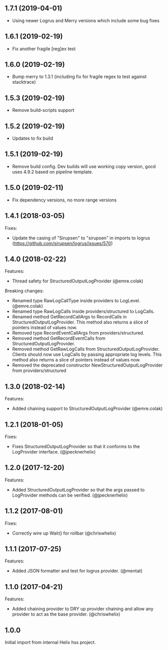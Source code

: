 ## 1.7.1 (2019-04-01)
- Using newer Logrus and Merry versions which include some bug fixes

## 1.6.1 (2019-02-19)
- Fix another fragile [reg]ex test

## 1.6.0 (2019-02-19)
- Bump merry to 1.3.1 (including fix for fragile regex to test against stacktrace)

## 1.5.3 (2019-02-19)
- Remove build-scripts support

## 1.5.2 (2019-02-19)
- Updates to fix build

## 1.5.1 (2019-02-19)
- Remove build config. Dev builds will use working copy version, gocd uses 4.9.2 based on pipeline template.

## 1.5.0 (2019-02-11)
- Fix dependency versions, no more range versions

## 1.4.1 (2018-03-05)
Fixes:
- Update the casing of "Sirupsen" to "sirupsen" in imports to logrus (https://github.com/sirupsen/logrus/issues/570)

## 1.4.0 (2018-02-22)
Features:
- Thread safety for StructuredOutputLogProvider (@emre.colak)

Breaking changes:
- Renamed type RawLogCallType inside providers to LogLevel. (@emre.colak)
- Renamed type RawLogCalls inside providers/structured to LogCalls.
- Renamed method GetRecordCallArgs to RecordCalls in StructuredOutputLogProvider. This method also returns a slice of pointers instead of values now.
- Removed type RecordEventCallArgs from providers/structured.
- Removed method GetRecordEventCalls from StructuredOutputLogProvider.
- Removed method GetRawLogCalls from StructuredOutputLogProvider. Clients should now use LogCalls by passing appropriate log levels. This method also returns a slice of pointers instead of values now.
- Removed the deprecated constructor NewStructuredOutputLogProvider from providers/structured

## 1.3.0 (2018-02-14)
Features:
- Added chaining support to StructuredOutputLogProvider (@emre.colak)

## 1.2.1 (2018-01-05)
Fixes:
- Fixes StructuredOutputLogProvider so that it conforms to the LogProvider interface. (@jpecknerhelix)

## 1.2.0 (2017-12-20)
Features:
- Added StructuredOutputLogProvider so that the args passed to LogProvider methods can be verified. (@jpecknerhelix)

## 1.1.2 (2017-08-01)
Fixes:
- Correctly wire up Wait() for rollbar (@chriswhelix)

## 1.1.1 (2017-07-25)
Features:
- Added JSON formatter and test for logrus provider. (@mentat)

## 1.1.0 (2017-04-21)
Features:
- Added chaining provider to DRY up provider chaining and allow any provider to act as the base provider. (@chriswhelix)

## 1.0.0
Initial import from internal Helix hss project.
